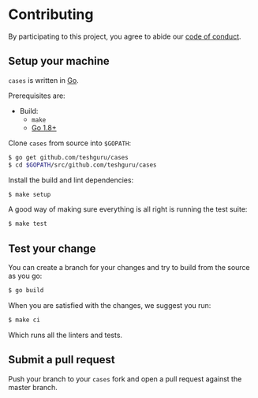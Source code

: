 # Contributing

By participating to this project, you agree to abide our [code of
conduct](/CODE_OF_CONDUCT.md).

## Setup your machine

`cases` is written in [Go](https://golang.org/).

Prerequisites are:

* Build:
  * `make`
  * [Go 1.8+](http://golang.org/doc/install)

Clone `cases` from source into `$GOPATH`:

```sh
$ go get github.com/teshguru/cases
$ cd $GOPATH/src/github.com/teshguru/cases
```

Install the build and lint dependencies:

``` sh
$ make setup
```

A good way of making sure everything is all right is running the test suite:

``` sh
$ make test
```

## Test your change

You can create a branch for your changes and try to build from the source as you go:

``` sh
$ go build
```

When you are satisfied with the changes, we suggest you run:

``` sh
$ make ci
```

Which runs all the linters and tests.

## Submit a pull request

Push your branch to your `cases` fork and open a pull request against the
master branch.
